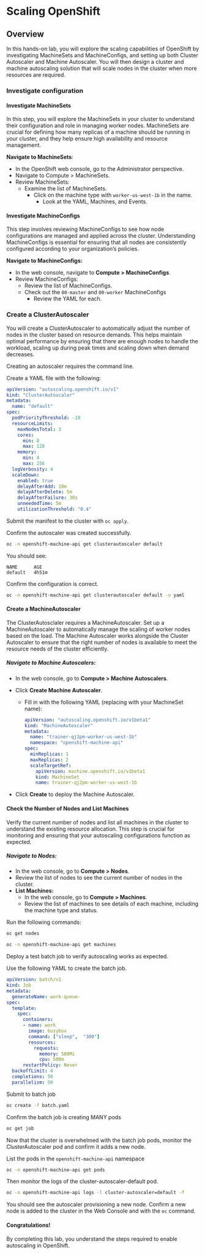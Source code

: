 # Scaling OpenShift 

## Overview

In this hands-on lab, you will explore the scaling capabilities of OpenShift by investigating MachineSets and MachineConfigs, and setting up both Cluster Autoscaler and Machine Autoscaler. You will then design a cluster and machine autoscaling solution that will scale nodes in the cluster when more resources are required.

### Investigate configuration

#### Investigate MachineSets

In this step, you will explore the MachineSets in your cluster to understand their configuration and role in managing worker nodes. MachineSets are crucial for defining how many replicas of a machine should be running in your cluster, and they help ensure high availability and resource management.

**Navigate to MachineSets**:

* In the OpenShift web console, go to the Administrator perspective.
* Navigate to Compute > MachineSets.
* Review MachineSets:
  * Examine the list of MachineSets.
    * Click on the machine type with `worker-us-west-1b` in the name. 
      * Look at the YAML, Machines, and Events. 



#### Investigate MachineConfigs

This step involves reviewing MachineConfigs to see how node configurations are managed and applied across the cluster. Understanding MachineConfigs is essential for ensuring that all nodes are consistently configured according to your organization’s policies.

**Navigate to MachineConfigs:**

* In the web console, navigate to **Compute > MachineConfigs**.
* Review MachineConfigs:
  * Review the list of MachineConfigs.
  * Check out the `00-master` and `00-worker` MachineConfigs
    * Review the YAML for each. 

### Create a ClusterAutoscaler

You will create a ClusterAutoscaler to automatically adjust the number of nodes in the cluster based on resource demands. This helps maintain optimal performance by ensuring that there are enough nodes to handle the workload, scaling up during peak times and scaling down when demand decreases.



Creating an autoscaler requires the command line. 

Create a YAML file with the following: 

```yaml
apiVersion: "autoscaling.openshift.io/v1"
kind: "ClusterAutoscaler"
metadata:
  name: "default"
spec:
  podPriorityThreshold: -10
  resourceLimits:
    maxNodesTotal: 3
    cores:
      min: 8
      max: 128
    memory:
      min: 4
      max: 256
  logVerbosity: 4
  scaleDown:
    enabled: true
    delayAfterAdd: 10m
    delayAfterDelete: 5m
    delayAfterFailure: 30s
    unneededTime: 5m
    utilizationThreshold: "0.4"
```

Submit the manifest to the cluster with `oc apply`. 



Confirm the autoscaler was created successfully. 

```bash
oc -n openshift-machine-api get clusterautoscaler default
```



You should see: 

```
NAME      AGE
default   4h51m
```



Confirm the configuration is correct. 

```bash
oc -n openshift-machine-api get clusterautoscaler default -o yaml
```



#### Create a MachineAutoscaler 

The ClusterAutosclaler requires a MachineAutoscaler. Set up a MachineAutoscaler to automatically manage the scaling of worker nodes based on the load. The Machine Autoscaler works alongside the Cluster Autoscaler to ensure that the right number of nodes is available to meet the resource needs of the cluster efficiently.



##### **Navigate to Machine Autoscalers:**

* In the web console, go to **Compute > Machine Autoscalers**.

* Click **Create Machine Autoscaler**.

  * Fill in with the following YAML (replacing with your MachineSet name):

    ```yaml
    apiVersion: "autoscaling.openshift.io/v1beta1"
    kind: "MachineAutoscaler"
    metadata:
      name: "trainer-qj2pm-worker-us-west-1b"
      namespace: "openshift-machine-api"
    spec:
      minReplicas: 1
      maxReplicas: 2
      scaleTargetRef:
        apiVersion: machine.openshift.io/v1beta1
        kind: MachineSet
        name: trainer-qj2pm-worker-us-west-1b
    ```

* Click **Create** to deploy the Machine Autoscaler.



#### **Check the Number of Nodes and List Machines**

Verify the current number of nodes and list all machines in the cluster to understand the existing resource allocation. This step is crucial for monitoring and ensuring that your autoscaling configurations function as expected.



##### **Navigate to Nodes:**

* In the web console, go to **Compute > Nodes**.
* Review the list of nodes to see the current number of nodes in the cluster.
* **List Machines:**
  * In the web console, go to **Compute > Machines**.
  * Review the list of machines to see details of each machine, including the machine type and status.

Run the following commands: 

```bash
oc get nodes 
```

```bash
oc -n openshift-machine-api get machines
```



Deploy a test batch job to verify autoscaling works as expected. 

Use the following YAML to create the batch job. 

```yaml
apiVersion: batch/v1
kind: Job
metadata:
  generateName: work-queue-
spec:
  template:
    spec:
      containers:
      - name: work
        image: busybox
        command: ["sleep",  "300"]
        resources:
          requests:
            memory: 500Mi
            cpu: 500m
      restartPolicy: Never
  backoffLimit: 4
  completions: 50
  parallelism: 50
```



Submit to batch job

```bash
oc create -f batch.yaml 
```



Confirm the batch job is creating MANY pods

```bash
oc get job 
```



Now that the cluster is overwhelmed with the batch job pods, monitor the ClusterAutoscaler pod and confirm it adds a new node. 

List the pods in the `openshift-machine-api` namespace 

```bash
oc -n openshift-machine-api get pods
```



Then monitor the logs of the cluster-autoscaler-default pod.

```bash
oc -n openshift-machine-api logs -l cluster-autoscaler=default -f
```



You should see the autoscaler provisioning a new node. Confirm a new node is added to the cluster in the Web Console and with the `oc` command. 



#### Congratulations! 

By completing this lab, you understand the steps required to enable autoscaling in OpenShift. 

